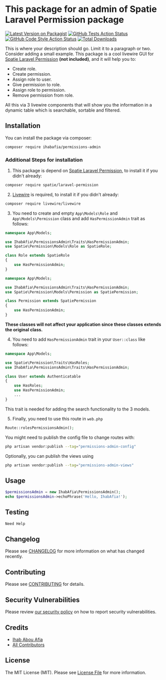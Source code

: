 # This package for an admin of Spatie Laravel Permission package

[![Latest Version on Packagist](https://img.shields.io/packagist/v/ihabafia/permissions-admin.svg?style=flat-square)](https://packagist.org/packages/ihabafia/permissions-admin)
[![GitHub Tests Action Status](https://img.shields.io/github/actions/workflow/status/ihabafia/permissions-admin/run-tests.yml?branch=main&label=tests&style=flat-square)](https://github.com/ihabafia/permissions-admin/actions?query=workflow%3Arun-tests+branch%3Amain)
[![GitHub Code Style Action Status](https://img.shields.io/github/actions/workflow/status/ihabafia/permissions-admin/fix-php-code-style-issues.yml?branch=main&label=code%20style&style=flat-square)](https://github.com/ihabafia/permissions-admin/actions?query=workflow%3A"Fix+PHP+code+style+issues"+branch%3Amain)
[![Total Downloads](https://img.shields.io/packagist/dt/ihabafia/permissions-admin.svg?style=flat-square)](https://packagist.org/packages/ihabafia/permissions-admin)

This is where your description should go. Limit it to a paragraph or two. Consider adding a small example.
This package is a cool livewire GUI for [Spatie Laravel Permission](https://github.com/spatie/laravel-permission) **(not included)**, and it will help you to:
- Create role.
- Create permission.
- Assign role to user.
- Give permission to role.
- Assign role to permission.
- Remove permission from role.

All this via 3 livewire components that will show you the information in a dynamic table which is searchable, sortable and filtered.

## Installation

You can install the package via composer:

```bash
composer require ihabafia/permissions-admin
```

### Additional Steps for installation
1. This package is depend on [Spatie Laravel Permission](https://github.com/spatie/laravel-permission), to install it if you didn't already:
```bash
composer require spatie/laravel-permission
```
2. [Livewire](https://github.com/livewire/livewire) is required, to install it if you didn't already:
```bash
composer require livewire/livewire 
```
3. You need to create and empty ```App\Models\Role``` and ```App\Models\Permission``` class and add ```HasPermissionAdmin``` trait as follows:
```php
namespace App\Models;

use IhabAfia\PermissionsAdmin\Traits\HasPermissionAdmin;
use Spatie\Permission\Models\Role as SpatieRole;

class Role extends SpatieRole
{
    use HasPermissionAdmin;
}

````
```php
namespace App\Models;

use IhabAfia\PermissionsAdmin\Traits\HasPermissionAdmin;
use Spatie\Permission\Models\Permission as SpatiePermission;

class Permission extends SpatiePermission
{
    use HasPermissionAdmin;
}
````
**These classes will not affect your application since these classes extends the original class.**

4. You need to add ```HasPermissionAdmin``` trait in your ```User::class``` like follows:
```php
namespace App\Models;

use Spatie\Permission\Traits\HasRoles;
use IhabAfia\PermissionsAdmin\Traits\HasPermissionAdmin;

class User extends Authenticatable
{
    use HasRoles;
    use HasPermissionAdmin;
    ...
}
````
This trait is needed for adding the search functionality to the 3 models.

5. Finally, you need to use this route in ```web.php```
```php
Route::rolesPermissionsAdmin();
```

You might need to publish the config file to change routes with:

```bash
php artisan vendor:publish --tag="permissions-admin-config"
```

Optionally, you can publish the views using

```bash
php artisan vendor:publish --tag="permissions-admin-views"
```

## Usage

```php
$permissionsAdmin = new IhabAfia\PermissionsAdmin();
echo $permissionsAdmin->echoPhrase('Hello, IhabAfia!');
```

## Testing

```bash
Need Help
```

## Changelog

Please see [CHANGELOG](CHANGELOG.md) for more information on what has changed recently.

## Contributing

Please see [CONTRIBUTING](CONTRIBUTING.md) for details.

## Security Vulnerabilities

Please review [our security policy](../../security/policy) on how to report security vulnerabilities.

## Credits

- [Ihab Abou Afia](https://github.com/Ihabafia)
- [All Contributors](../../contributors)

## License

The MIT License (MIT). Please see [License File](LICENSE.md) for more information.
